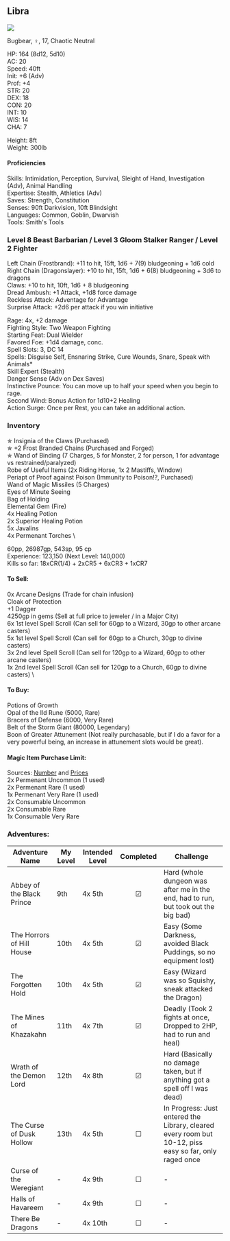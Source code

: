 ## Libra
![](https://64.media.tumblr.com/4e4cce80bdc8ba0e10ebd895228fe21f/tumblr_p628a5eK9Z1wanp9fo3_400.png)

Bugbear, ♀, 17, Chaotic Neutral

HP: 164 (8d12, 5d10) \
AC: 20 \
Speed: 40ft \
Init: +6 (Adv) \
Prof: +4 \
STR: 20 \
DEX: 18 \
CON: 20 \
INT: 10 \
WIS: 14 \
CHA: 7 

Height: 8ft \
Weight: 300lb

#### Proficiencies
Skills: Intimidation, Perception, Survival, Sleight of Hand, Investigation (Adv), Animal Handling \
Expertise: Stealth, Athletics (Adv) \
Saves: Strength, Constitution \
Senses: 90ft Darkvision, 10ft Blindsight \
Languages: Common, Goblin, Dwarvish \
Tools: Smith's Tools

### Level 8 Beast Barbarian / Level 3 Gloom Stalker Ranger / Level 2 Fighter

Left Chain (Frostbrand):  +11 to hit, 15ft, 1d6 + 7(9) bludgeoning + 1d6 cold \
Right Chain (Dragonslayer): +10 to hit, 15ft, 1d6 + 6(8) bludgeoning + 3d6 to dragons \
Claws: +10 to hit, 10ft, 1d6 + 8 bludgeoning \
Dread Ambush: +1 Attack, +1d8 force damage \
Reckless Attack: Adventage for Advantage \
Surprise Attack: +2d6 per attack if you win initiative

Rage: 4x, +2 damage \
Fighting Style: Two Weapon Fighting \
Starting Feat: Dual Wielder \
Favored Foe: +1d4 damage, conc. \
Spell Slots: 3, DC 14 \
Spells: Disguise Self, Ensnaring Strike, Cure Wounds, Snare, Speak with Animals* \
Skill Expert (Stealth) \
Danger Sense (Adv on Dex Saves) \
Instinctive Pounce: You can move up to half your speed when you begin to rage. \
Second Wind: Bonus Action for 1d10+2 Healing \
Action Surge: Once per Rest, you can take an additional action. 

### Inventory
✯ Insignia of the Claws (Purchased) \
✯ +2 Frost Branded Chains (Purchased and Forged) \
✯ Wand of Binding (7 Charges, 5 for Monster, 2 for person, 1 for advantage vs restrained/paralyzed) \
Robe of Useful Items (2x Riding Horse, 1x 2 Mastiffs, Window) \
Periapt of Proof against Poison (Immunity to Poison!?, Purchased) \
Wand of Magic Missiles (5 Charges) \
Eyes of Minute Seeing \
Bag of Holding \
Elemental Gem (Fire) \
4x Healing Potion \
2x Superior Healing Potion \
5x Javalins \
4x Permenant Torches \

60pp, 26987gp, 543sp, 95 cp \
Experience: 123,150 (Next Level: 140,000) \
Kills so far: 18xCR(1/4) + 2xCR5 + 6xCR3 + 1xCR7

#### To Sell: 
0x Arcane Designs (Trade for chain infusion) \
Cloak of Protection \
+1 Dagger \
4250gp in gems (Sell at full price to jeweler / in a Major City) \
6x 1st level Spell Scroll (Can sell for 60gp to a Wizard, 30gp to other arcane casters) \
5x 1st level Spell Scroll (Can sell for 60gp to a Church, 30gp to divine casters) \
3x 2nd level Spell Scroll (Can sell for 120gp to a Wizard, 60gp to other arcane casters) \
1x 2nd level Spell Scroll (Can sell for 120gp to a Church, 60gp to divine casters) \


#### To Buy:
Potions of Growth \
Opal of the Ild Rune (5000, Rare) \
Bracers of Defense (6000, Very Rare) \
Belt of the Storm Giant (80000, Legendary) \
Boon of Greater Attunement (Not really purchasable, but if I do a favor for a very powerful being, an increase in attunement slots would be great). 

#### Magic Item Purchase Limit: 
Sources: [Number](https://rpg.stackexchange.com/questions/89814/how-rare-are-magic-items-and-how-many-should-i-be-handing-out) and [Prices](https://drive.google.com/file/d/0B8XAiXpOfz9cMWt1RTBicmpmUDg/view?resourcekey=0-ceHUken0_UhQ3Apa6g4SJA) \
2x Permenant Uncommon (1 used) \
2x Permenant Rare (1 used) \
1x Permenant Very Rare (1 used) \
2x Consumable Uncommon \
2x Consumable Rare \
1x Consumable Very Rare 

### Adventures:
| Adventure Name          | My Level | Intended Level | Completed | Challenge |
| ------------------------- | ------ | -------------- |:---:|-----|
| Abbey of the Black Prince |  9th   | 4x 5th         | ☑ | Hard (whole dungeon was after me in the end, had to run, but took out the big bad) |
| The Horrors of Hill House | 10th   | 4x 5th         | ☑ | Easy (Some Darkness, avoided Black Puddings, so no equipment lost) |
| The Forgotten Hold        | 10th   | 4x 5th         | ☑ | Easy (Wizard was so Squishy, sneak attacked the Dragon) |
| The Mines of Khazakahn    | 11th   | 4x 7th         | ☑ | Deadly (Took 2 fights at once, Dropped to 2HP, had to run and heal) |
| Wrath of the Demon Lord   | 12th   | 4x 8th         | ☑ | Hard (Basically no damage taken, but if anything got a spell off I was dead) |
| The Curse of Dusk Hollow  | 13th   | 4x 5th         | ☐ | In Progress: Just entered the Library, cleared every room but 10-12, piss easy so far, only raged once |
| Curse of the Weregiant    | -      | 4x 9th         | ☐ | - |
| Halls of Havareem         | -      | 4x 9th         | ☐ | - |
| There Be Dragons          | -      | 4x 10th        | ☐ | - |
